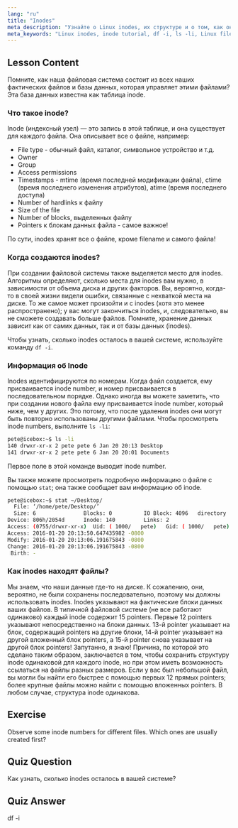 ```yaml
---
lang: "ru"
title: "Inodes"
meta_description: "Узнайте о Linux inodes, их структуре и о том, как они управляют файлами. Разберитесь с inode numbers и используйте `df -i` и `ls -li` для проверки использования inodes. Начните свой путь в Linux!"
meta_keywords: "Linux inodes, inode tutorial, df -i, ls -li, Linux filesystem, beginner Linux, Linux guide"
---
```


## Lesson Content

Помните, как наша файловая система состоит из всех наших фактических файлов и базы данных, которая управляет этими файлами? Эта база данных известна как таблица inode.

### Что такое inode?

Inode (индексный узел) — это запись в этой таблице, и она существует для каждого файла. Она описывает все о файле, например:

- File type - обычный файл, каталог, символьное устройство и т.д.
- Owner
- Group
- Access permissions
- Timestamps - mtime (время последней модификации файла), ctime (время последнего изменения атрибутов), atime (время последнего доступа)
- Number of hardlinks к файлу
- Size of the file
- Number of blocks, выделенных файлу
- Pointers к блокам данных файла - самое важное!

По сути, inodes хранят все о файле, кроме filename и самого файла!

### Когда создаются inodes?

При создании файловой системы также выделяется место для inodes. Алгоритмы определяют, сколько места для inodes вам нужно, в зависимости от объема диска и других факторов. Вы, вероятно, когда-то в своей жизни видели ошибки, связанные с нехваткой места на диске. То же самое может произойти и с inodes (хотя это менее распространено); у вас могут закончиться inodes, и, следовательно, вы не сможете создавать больше файлов. Помните, хранение данных зависит как от самих данных, так и от базы данных (inodes).

Чтобы узнать, сколько inodes осталось в вашей системе, используйте команду `df -i`.

### Информация об Inode

Inodes идентифицируются по номерам. Когда файл создается, ему присваивается inode number, и номер присваивается в последовательном порядке. Однако иногда вы можете заметить, что при создании нового файла ему присваивается inode number, который ниже, чем у других. Это потому, что после удаления inodes они могут быть повторно использованы другими файлами. Чтобы просмотреть inode numbers, выполните `ls -li`:

```bash
pete@icebox:~$ ls -li
140 drwxr-xr-x 2 pete pete 6 Jan 20 20:13 Desktop
141 drwxr-xr-x 2 pete pete 6 Jan 20 20:01 Documents
```

Первое поле в этой команде выводит inode number.

Вы также можете просмотреть подробную информацию о файле с помощью `stat`; она также сообщает вам информацию об inode.

```bash
pete@icebox:~$ stat ~/Desktop/
  File: ‘/home/pete/Desktop/’
  Size: 6               Blocks: 0          IO Block: 4096   directory
Device: 806h/2054d      Inode: 140         Links: 2
Access: (0755/drwxr-xr-x)  Uid: ( 1000/   pete)   Gid: ( 1000/   pete)
Access: 2016-01-20 20:13:50.647435982 -0800
Modify: 2016-01-20 20:13:06.191675843 -0800
Change: 2016-01-20 20:13:06.191675843 -0800
 Birth: -
```

### Как inodes находят файлы?

Мы знаем, что наши данные где-то на диске. К сожалению, они, вероятно, не были сохранены последовательно, поэтому мы должны использовать inodes. Inodes указывают на фактические блоки данных ваших файлов. В типичной файловой системе (не все работают одинаково) каждый inode содержит 15 pointers. Первые 12 pointers указывают непосредственно на блоки данных. 13-й pointer указывает на блок, содержащий pointers на другие блоки, 14-й pointer указывает на другой вложенный блок pointers, а 15-й pointer снова указывает на другой блок pointers! Запутанно, я знаю! Причина, по которой это сделано таким образом, заключается в том, чтобы сохранить структуру inode одинаковой для каждого inode, но при этом иметь возможность ссылаться на файлы разных размеров. Если у вас был небольшой файл, вы могли бы найти его быстрее с помощью первых 12 прямых pointers; более крупные файлы можно найти с помощью вложенных pointers. В любом случае, структура inode одинакова.

## Exercise

Observe some inode numbers for different files. Which ones are usually created first?

## Quiz Question

Как узнать, сколько inodes осталось в вашей системе?

## Quiz Answer

df -i
